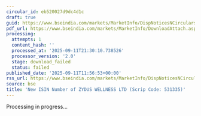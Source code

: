 ```yaml
---
circular_id: eb520027d9dc4d1c
draft: true
guid: https://www.bseindia.com/markets/MarketInfo/DispNoticesNCirculars.aspx?Noticeid={008A6092-2FF2-4039-BEFD-8BECAF5D8882}&noticeno=20250911-43&dt=09/11/2025&icount=43&totcount=91&flag=0
pdf_url: https://www.bseindia.com/markets/MarketInfo/DownloadAttach.aspx?id=20250911-43&attachedId=
processing:
  attempts: 1
  content_hash: ''
  processed_at: '2025-09-11T21:30:10.738526'
  processor_version: '2.0'
  stage: download_failed
  status: failed
published_date: '2025-09-11T11:56:53+00:00'
rss_url: https://www.bseindia.com/markets/MarketInfo/DispNoticesNCirculars.aspx?Noticeid={008A6092-2FF2-4039-BEFD-8BECAF5D8882}&noticeno=20250911-43&dt=09/11/2025&icount=43&totcount=91&flag=0
source: bse
title: 'New ISIN Number of ZYDUS WELLNESS LTD (Scrip Code: 531335)'
---
```


Processing in progress...